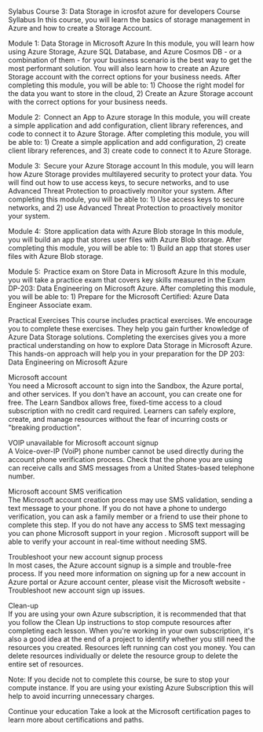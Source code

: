 Sylabus Course 3:  Data Storage in icrosfot azure for developers
Course Syllabus
In this course, you will learn the basics of storage management in Azure and how to create a Storage Account.

Module 1: Data Storage in Microsoft Azure
In this module, you will learn how using Azure Storage, Azure SQL Database, and Azure Cosmos DB - or a combination of them - for your business scenario is the best way to get the most performant solution. You will also learn how to create an Azure Storage account with the correct options for your business needs. After completing this module, you will be able to: 1) Choose the right model for the data you want to store in the cloud, 2) Create an Azure Storage account with the correct options for your business needs.

Module 2:  Connect an App to Azure storage
In this module, you will create a simple application and add configuration, client library references, and code to connect it to Azure Storage. After completing this module, you will be able to:  1) Create a simple application and add configuration, 2) create client library references, and 3) create code to connect it to Azure Storage. 

Module 3:  Secure your Azure Storage account 
In this module, you will learn how Azure Storage provides multilayered security to protect your data. You will find out how to use access keys, to secure networks, and to use Advanced Threat Protection to proactively monitor your system. After completing this module, you will be able to:  1) Use access keys to secure networks, and 2) use Advanced Threat Protection to proactively monitor your system.

Module 4:  Store application data with Azure Blob storage 
In this module, you will build an app that stores user files with Azure Blob storage. After completing this module, you will be able to:  1) Build an app that stores user files with Azure Blob storage.

Module 5:  Practice exam on Store Data in Microsoft Azure
In this module, you will take a practice exam that covers key skills measured in the Exam DP-203: Data Engineering on Microsoft Azure. After completing this module, you will be able to:  1) Prepare for the Microsoft Certified: Azure Data Engineer Associate exam.  

Practical Exercises 
This course includes practical exercises. We encourage you to complete these exercises. They help you gain further knowledge of Azure Data Storage solutions. Completing the exercises gives you a more practical understanding on how to explore Data Storage in Microsoft Azure. This hands-on approach will help you in your preparation for the DP 203: Data Engineering on Microsoft Azure 

Microsoft account  
You need a Microsoft account to sign into the Sandbox, the Azure portal, and other services. If you don't have an account, you can create one for free. The Learn Sandbox allows free, fixed-time access to a cloud subscription with no credit card required. Learners can safely explore, create, and manage resources without the fear of
incurring costs or "breaking production".  

VOIP unavailable for Microsoft account signup  
A Voice-over-IP (VoiP) phone number cannot be used directly during the account phone verification process. Check that the phone you are using can receive calls and SMS messages from a United States-based telephone number.   

Microsoft account SMS verification   
The Microsoft account creation process may use SMS validation, sending a text message to your phone. If you do not have a phone to undergo verification, you can ask a family member or a friend to use their phone to complete this step. If you do not have any access to SMS text messaging you can phone 
Microsoft support in your region
. Microsoft support will be able to verify your account in real-time without needing SMS.  

Troubleshoot your new account signup process  
In most cases, the Azure account signup is a simple and trouble-free process. If you need more information on signing up for a new account in Azure portal or Azure account center, please visit the 
Microsoft website - Troubleshoot new account sign up issues. 

Clean-up  
If you are using your own Azure subscription, it is recommended that that you follow the Clean Up instructions to stop compute resources after completing each lesson. When you're working in your own subscription, it's also a good idea at the end of a project to identify whether you still need the resources you created. Resources left running can cost you money. You can delete resources individually or delete the resource group to delete the entire set of resources.

Note: If you decide not to complete this course, be sure to stop your compute instance. If you are using your existing Azure Subscription this will help to avoid incurring unnecessary charges.

Continue your education
Take a look at the 
Microsoft certification pages 
to learn more about certifications and paths.

